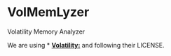 # VolMemLyzer
Volatility Memory Analyzer

We are using * [**Volatility:**](https://github.com/volatilityfoundation/volatility) and following their LICENSE.
